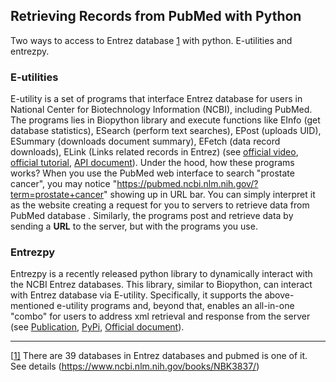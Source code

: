 ## Retrieving Records from PubMed with Python

Two ways to access to Entrez database [1](#_ftn1) with python. E-utilities and entrezpy. 

### E-utilities 

E-utility is a set of programs that interface Entrez database for users in National Center for Biotechnology Information (NCBI), including PubMed. The programs lies in Biopython library and execute functions like EInfo (get database statistics),  ESearch (perform text searches), EPost (uploads UID), ESummary (downloads document summary), EFetch (data record downloads), ELink (Links related records in Entrez) (see [official video](https://www.youtube.com/watch?v=BCG-M5k-gvE), [official tutorial](http://biopython.org/DIST/docs/tutorial/Tutorial.pdf]), [API document](https://biopython.org/DIST/docs/api/)). Under the hood, how these programs works? When you use the PubMed web interface to search "prostate cancer", you may notice "https://pubmed.ncbi.nlm.nih.gov/?term=prostate+cancer" showing up in URL bar. You can simply interpret it as the website creating a request for you to servers to retrieve data from PubMed database . Similarly, the programs post and retrieve data by sending a **URL** to the server, but with the programs you use.

### Entrezpy

Entrezpy is a recently released python library to dynamically interact with the NCBI Entrez databases. This library, similar to Biopython, can interact with Entrez database via E-utility. Specifically, it supports the above-mentioned e-utility programs and, beyond that, enables an all-in-one "combo" for users to address xml retrieval and response from the server (see [Publication](https://academic.oup.com/bioinformatics/article/35/21/4511/5488119), [PyPi](https://pypi.org/project/entrezpy/), [Official document](https://entrezpy.readthedocs.io/en/master/)). 





------

[[1\]](#_ftnref1) There are 39 databases in Entrez databases and pubmed is one of it. See details (https://www.ncbi.nlm.nih.gov/books/NBK3837/)

